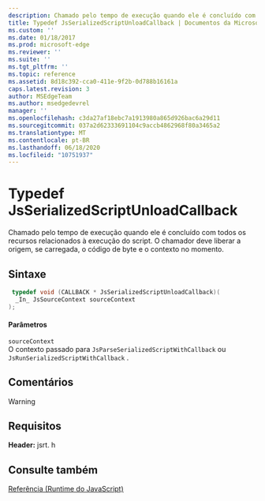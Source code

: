 ```yaml
---
description: Chamado pelo tempo de execução quando ele é concluído com todos os recursos relacionados à execução do script. O chamador deve liberar a origem, se carregada, o código de byte e o contexto no momento.
title: Typedef JsSerializedScriptUnloadCallback | Documentos da Microsoft
ms.custom: ''
ms.date: 01/18/2017
ms.prod: microsoft-edge
ms.reviewer: ''
ms.suite: ''
ms.tgt_pltfrm: ''
ms.topic: reference
ms.assetid: 8d18c392-cca0-411e-9f2b-0d788b16161a
caps.latest.revision: 3
author: MSEdgeTeam
ms.author: msedgedevrel
manager: ''
ms.openlocfilehash: c3da27af18ebc7a1913980a865d926bac6a29d11
ms.sourcegitcommit: 037a2d62333691104c9accb4862968f80a3465a2
ms.translationtype: MT
ms.contentlocale: pt-BR
ms.lasthandoff: 06/18/2020
ms.locfileid: "10751937"
---
```

# Typedef JsSerializedScriptUnloadCallback
Chamado pelo tempo de execução quando ele é concluído com todos os recursos relacionados à execução do script. O chamador deve liberar a origem, se carregada, o código de byte e o contexto no momento.  
  
## Sintaxe  
  
```cpp  
 typedef void (CALLBACK * JsSerializedScriptUnloadCallback)(  
  _In_ JsSourceContext sourceContext  
);  
```  
  
#### Parâmetros  
 `sourceContext`  
 O contexto passado para `JsParseSerializedScriptWithCallback` ou `JsRunSerializedScriptWithCallback` .  
  
## Comentários  
  
> [!WARNING]
## Requisitos  
 **Header:** jsrt. h  
  
## Consulte também  
 [Referência (Runtime do JavaScript)](../chakra-hosting/reference-javascript-runtime.md)